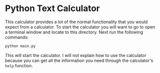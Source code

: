 # Python Text Calculator
This calculator provides a lot of the normal functionality that you would expect from a calculator. To start the calculator you will want to go to open a terminal window and locate to this directory. Next run the following commands:
```bash
python main.py
```
This will start the calculator. I will not explain how to use the calculator because you can get all the information you need through the calculator's `help` function.